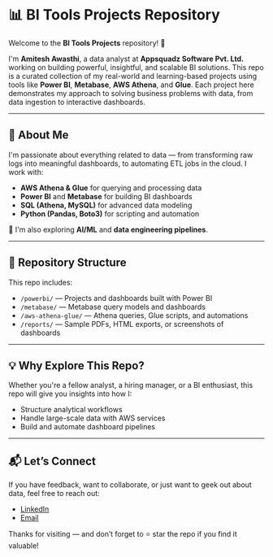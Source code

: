 # 📊 BI Tools Projects Repository

Welcome to the **BI Tools Projects** repository! 👋

I'm **Amitesh Awasthi**, a data analyst at **Appsquadz Software Pvt. Ltd.** working on building powerful, insightful, and scalable BI solutions. This repo is a curated collection of my real-world and learning-based projects using tools like **Power BI**, **Metabase**, **AWS Athena**, and **Glue**. Each project here demonstrates my approach to solving business problems with data, from data ingestion to interactive dashboards.

---

## 🚀 About Me
I'm passionate about everything related to data — from transforming raw logs into meaningful dashboards, to automating ETL jobs in the cloud. I work with:

- **AWS Athena & Glue** for querying and processing data
- **Power BI** and **Metabase** for building BI dashboards
- **SQL (Athena, MySQL)** for advanced data modeling
- **Python (Pandas, Boto3)** for scripting and automation

🔧 I'm also exploring **AI/ML** and **data engineering pipelines**.

---

## 📁 Repository Structure
This repo includes:

- `/powerbi/` — Projects and dashboards built with Power BI
- `/metabase/` — Metabase query models and dashboards
- `/aws-athena-glue/` — Athena queries, Glue scripts, and automations
- `/reports/` — Sample PDFs, HTML exports, or screenshots of dashboards

---

## 💡 Why Explore This Repo?
Whether you're a fellow analyst, a hiring manager, or a BI enthusiast, this repo will give you insights into how I:

- Structure analytical workflows
- Handle large-scale data with AWS services
- Build and automate dashboard pipelines

---

## 📬 Let’s Connect
If you have feedback, want to collaborate, or just want to geek out about data, feel free to reach out:

- [LinkedIn]([https://www.linkedin.com/in/amitesh-awasthi](https://www.linkedin.com/in/amitesh-awasthi-7aa278228/))  
- [Email](mailto:amiteshawasthi7@gmail.com)

Thanks for visiting — and don’t forget to ⭐ star the repo if you find it valuable!
